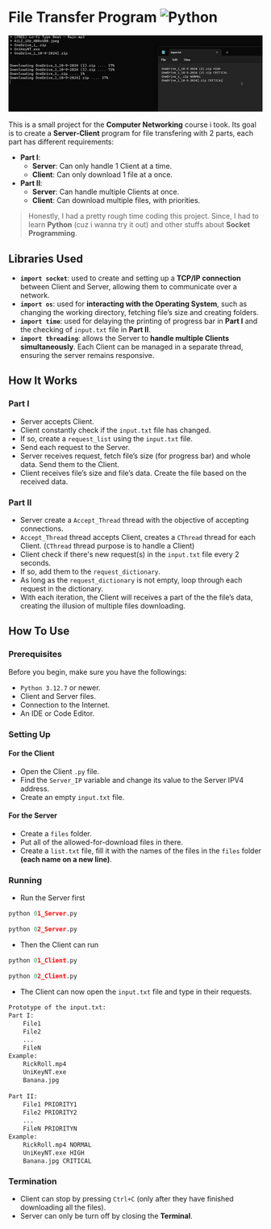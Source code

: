 
# File Transfer Program ![Python](https://forthebadge.com/images/badges/made-with-python.svg)

![Demo](a.gif)

This is a small project for the **Computer Networking** course i took. Its goal is to create a **Server-Client** program for file transfering with 2 parts, each part has different requirements:
- **Part I**:
    - **Server**: Can only handle 1 Client at a time.
    - **Client**: Can only download 1 file at a once.
- **Part II**:
    - **Server**: Can handle multiple Clients at once.
    - **Client**: Can download multiple files, with priorities.


> Honestly, I had a pretty rough time coding this project. Since, I had to learn **Python** (cuz i wanna try it out) and other stuffs about **Socket Programming**.
## Libraries Used

- **`import socket`**: used to create and setting up a **TCP/IP connection** between Client and Server, allowing them to communicate over a network.
- **`import os`**: used for **interacting with the Operating System**, such as changing the working directory, fetching file’s size and creating folders.
- **`import time`**: used for delaying the printing of progress bar in **Part I** and the checking of `input.txt` file in **Part II**.
- **`import threading`**: allows the Server to **handle multiple Clients simultaneously**. Each Client can be managed in a separate thread, ensuring the server remains responsive.

## How It Works

### Part I

- Server accepts Client.
- Client constantly check if the `input.txt` file has changed.
- If so, create a `request_list` using the `input.txt` file.
- Send each request to the Server.
- Server receives request, fetch file’s size (for progress bar) and whole data. Send them to the Client.
- Client receives file’s size and file’s data. Create the file based on the received data.

### Part II

- Server create a `Accept_Thread` thread with the objective of accepting connections.
- `Accept_Thread` thread accepts Client, creates a `CThread` thread for each Client. (`CThread` thread purpose is to handle a Client)
- Client check if there's new request(s) in the `input.txt` file every 2 seconds.
- If so, add them to the `request_dictionary`.
- As long as the `request_dictionary` is not empty, loop through each request in the dictionary.
- With each iteration, the Client will receives a part of the the file’s data, creating the illusion of multiple files downloading. 


## How To Use

### Prerequisites
Before you begin, make sure you have the followings:
- `Python 3.12.7` or newer.
- Client and Server files.
- Connection to the Internet.
- An IDE or Code Editor.

### Setting Up

#### For the Client
- Open the Client `.py` file.
- Find the `Server_IP` variable and change its value to the Server IPV4 address.
- Create an empty `input.txt` file.

#### For the Server
- Create a `files` folder.
- Put all of the allowed-for-download files in there.
- Create a `list.txt` file, fill it with the names of the files in the `files` folder **(each name on a new line)**.

### Running
- Run the Server first
```python
python 01_Server.py
```
```python
python 02_Server.py
```
- Then the Client can run
```python
python 01_Client.py
```
```python
python 02_Client.py
```
- The Client can now open the `input.txt` file and type in their requests.
```
Prototype of the input.txt:
Part I:
    File1
    File2
    ...
    FileN
Example:
    RickRoll.mp4
    UniKeyNT.exe
    Banana.jpg

Part II:
    File1 PRIORITY1
    File2 PRIORITY2
    ...
    FileN PRIORITYN
Example:
    RickRoll.mp4 NORMAL
    UniKeyNT.exe HIGH
    Banana.jpg CRITICAL
```
### Termination
- Client can stop by pressing `Ctrl+C` (only after they have finished downloading all the files).
- Server can only be turn off by closing the **Terminal**.
